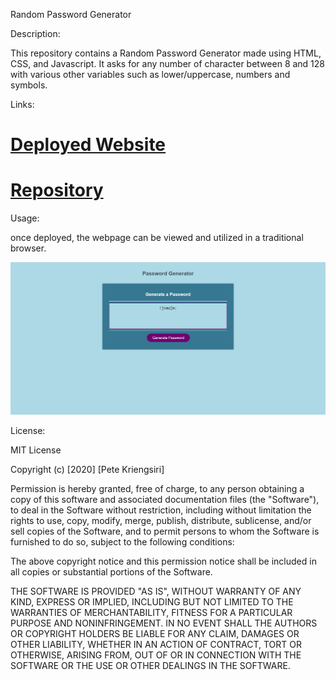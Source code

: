 Random Password Generator

Description:

This repository contains a Random Password Generator made using HTML, CSS, and Javascript. It asks for any number of character between 8 and 128 with various other variables such as lower/uppercase, numbers and symbols.

Links:

# [Deployed Website](https://thedanbrown.github.io/random-password-generator/)
# [Repository](https://github.com/Thedanbrown/random-password-generator)

Usage:

once deployed, the webpage can be viewed and utilized in a traditional browser.

![alt text](./Assets/images/Password-Generator.png)

License:

MIT License

Copyright (c) [2020] [Pete Kriengsiri]

Permission is hereby granted, free of charge, to any person obtaining a copy of this software and associated documentation files (the "Software"), to deal in the Software without restriction, including without limitation the rights to use, copy, modify, merge, publish, distribute, sublicense, and/or sell copies of the Software, and to permit persons to whom the Software is furnished to do so, subject to the following conditions:

The above copyright notice and this permission notice shall be included in all copies or substantial portions of the Software.

THE SOFTWARE IS PROVIDED "AS IS", WITHOUT WARRANTY OF ANY KIND, EXPRESS OR IMPLIED, INCLUDING BUT NOT LIMITED TO THE WARRANTIES OF MERCHANTABILITY, FITNESS FOR A PARTICULAR PURPOSE AND NONINFRINGEMENT. IN NO EVENT SHALL THE AUTHORS OR COPYRIGHT HOLDERS BE LIABLE FOR ANY CLAIM, DAMAGES OR OTHER LIABILITY, WHETHER IN AN ACTION OF CONTRACT, TORT OR OTHERWISE, ARISING FROM, OUT OF OR IN CONNECTION WITH THE SOFTWARE OR THE USE OR OTHER DEALINGS IN THE SOFTWARE.